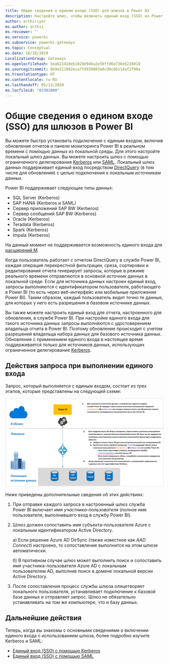 ```yaml
---
title: Общие сведения о едином входе (SSO) для шлюзов в Power BI
description: Настройте шлюз, чтобы включить единый вход (SSO) из Power BI в локальные источники данных.
author: arthiriyer
ms.author: arthii
ms.reviewer: ''
ms.service: powerbi
ms.subservice: powerbi-gateways
ms.topic: conceptual
ms.date: 10/10/2019
LocalizationGroup: Gateways
ms.openlocfilehash: 5eab21418eb1028d94ba2e50ffd6e736e6226018
ms.sourcegitcommit: 0e9e211082eca7fd939803e0cd9c6b114af2f90a
ms.translationtype: HT
ms.contentlocale: ru-RU
ms.lasthandoff: 05/13/2020
ms.locfileid: "83301800"
---
```

# <a name="overview-of-single-sign-on-sso-for-gateways-in-power-bi"></a>Общие сведения о едином входе (SSO) для шлюзов в Power BI

Вы можете быстро установить подключение с единым входом, включив обновление отчетов и панели мониторинга Power BI в реальном времени с помощью данных из локальной среды. Для этого настройте локальный шлюз данных. Вы можете настроить шлюз с помощью ограниченного делегирования [Kerberos](service-gateway-sso-kerberos.md) или [SAML](service-gateway-sso-saml.md). Локальный шлюз данных поддерживает единый вход посредством [DirectQuery](desktop-directquery-about.md) (в том числе для обновления) с целью подключения к локальным источникам данных. 

Power BI поддерживает следующие типы данных:

* SQL Server (Kerberos)
* SAP HANA (Kerberos и SAML)
* Сервер приложений SAP BW (Kerberos)
* Сервер сообщений SAP BW (Kerberos) 
* Oracle (Kerberos) 
* Teradata (Kerberos)
* Spark (Kerberos)
* Impala (Kerberos)

На данный момент не поддерживается возможность единого входа для [расширений M](https://github.com/microsoft/DataConnectors/blob/master/docs/m-extensions.md).

Когда пользователь работает с отчетом DirectQuery в службе Power BI, каждая операция перекрестной фильтрации, среза, сортировки и редактирования отчета генерирует запросы, которые в режиме реального времени отправляются в основной источник данных в локальной среде. Если для источника данных настроен единый вход, запросы выполняются с идентификатором пользователя, работающего в Power BI (то есть через веб-интерфейс или мобильные приложения Power BI). Таким образом, каждый пользователь видит точно те данные, для которых у него есть разрешения в базовом источнике данных. 

Вы также можете настроить единый вход для отчета, настроенного для обновления, в службе Power BI. При настройке единого входа для такого источника данных запросы выполняются с удостоверением владельца отчета в Power BI. Поэтому обновление происходит с учетом разрешений владельца набора данных для базового источника данных. Обновление с применением единого входа в настоящее время поддерживается только для источников данных, использующих ограниченное делегирование [Kerberos](service-gateway-sso-kerberos.md). 

## <a name="query-steps-when-running-sso"></a>Действия запроса при выполнении единого входа

Запрос, который выполняется с единым входом, состоит из трех этапов, которые представлены на следующей схеме:

![Шаги запроса, выполняемого с единым входом](media/service-gateway-sso-overview/sso-query-steps.png)

Ниже приведены дополнительные сведения об этих действиях:

1. При отправке каждого запроса в настроенный шлюз служба Power BI включает *имя участника-пользователя* (полное имя пользователя, выполнившего вход в службу Power BI).

2. Шлюз должен сопоставить имя субъекта-пользователя Azure с локальным идентификатором Active Directory.

   а) Если решение Azure AD DirSync (также известное как *AAD Connect*) настроено, то сопоставление выполнится на этом шлюзе автоматически.

   б)  В противном случае шлюз может выполнить поиск и сопоставить имя участника-пользователя Azure AD с локальным пользователем AD, выполнив поиск в домене локальной версии Active Directory.

3. После сопоставления процесс службы шлюза олицетворяет локального пользователя, устанавливает подключение к базовой базе данных и отправляет запрос. Шлюз не обязательно устанавливать на том же компьютере, что и базу данных.

## <a name="next-steps"></a>Дальнейшие действия

Теперь, когда вы знакомы с основными сведениями о включении единого входа с использованием шлюза, более подробно изучите Kerberos и SAML:

* [Единый вход (SSO) с помощью Kerberos](service-gateway-sso-kerberos.md)
* [Единый вход (SSO) с помощью SAML](service-gateway-sso-saml.md)

